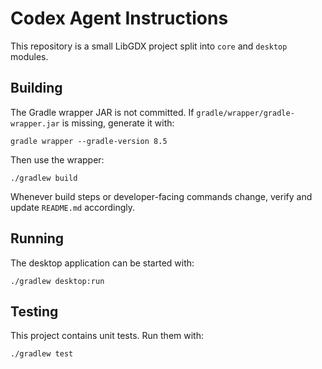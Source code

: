 # Codex Agent Instructions

This repository is a small LibGDX project split into `core` and `desktop` modules.

## Building
The Gradle wrapper JAR is not committed. If `gradle/wrapper/gradle-wrapper.jar` is missing, generate it with:

```
gradle wrapper --gradle-version 8.5
```

Then use the wrapper:

```
./gradlew build
```

Whenever build steps or developer-facing commands change, verify and update `README.md` accordingly.

## Running
The desktop application can be started with:

```
./gradlew desktop:run
```

## Testing
This project contains unit tests. Run them with:

```
./gradlew test
```
